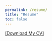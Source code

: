 ```yaml
---
permalink: /resume/
title: "Resume"
toc: false
---
```

[[Download My CV]](/assets/pdf/CV_for_site.pdf)